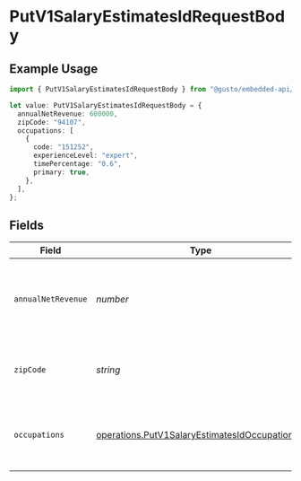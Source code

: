 # PutV1SalaryEstimatesIdRequestBody

## Example Usage

```typescript
import { PutV1SalaryEstimatesIdRequestBody } from "@gusto/embedded-api/models/operations/putv1salaryestimatesid.js";

let value: PutV1SalaryEstimatesIdRequestBody = {
  annualNetRevenue: 600000,
  zipCode: "94107",
  occupations: [
    {
      code: "151252",
      experienceLevel: "expert",
      timePercentage: "0.6",
      primary: true,
    },
  ],
};
```

## Fields

| Field                                                                                                          | Type                                                                                                           | Required                                                                                                       | Description                                                                                                    | Example                                                                                                        |
| -------------------------------------------------------------------------------------------------------------- | -------------------------------------------------------------------------------------------------------------- | -------------------------------------------------------------------------------------------------------------- | -------------------------------------------------------------------------------------------------------------- | -------------------------------------------------------------------------------------------------------------- |
| `annualNetRevenue`                                                                                             | *number*                                                                                                       | :heavy_minus_sign:                                                                                             | The annual net revenue of the business (must be greater than 0)                                                | 600000                                                                                                         |
| `zipCode`                                                                                                      | *string*                                                                                                       | :heavy_check_mark:                                                                                             | The ZIP code for location-based salary calculations                                                            | 94107                                                                                                          |
| `occupations`                                                                                                  | [operations.PutV1SalaryEstimatesIdOccupations](../../models/operations/putv1salaryestimatesidoccupations.md)[] | :heavy_check_mark:                                                                                             | Array of occupations. Time percentages must sum to 100%.                                                       |                                                                                                                |